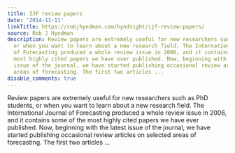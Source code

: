 ```yaml
---
title: IJF review papers
date: '2014-11-11'
linkTitle: https://robjhyndman.com/hyndsight/ijf-review-papers/
source: Rob J Hyndman
description: Review papers are extremely useful for new researchers such as PhD students,
  or when you want to learn about a new research field. The International Journal
  of Forecasting produced a whole review issue in 2006, and it contains some of the
  most highly cited papers we have ever published. Now, beginning with the latest
  issue of the journal, we have started publishing occasional review articles on selected
  areas of forecasting. The first two articles ...
disable_comments: true
---
```

Review papers are extremely useful for new researchers such as PhD students, or when you want to learn about a new research field. The International Journal of Forecasting produced a whole review issue in 2006, and it contains some of the most highly cited papers we have ever published. Now, beginning with the latest issue of the journal, we have started publishing occasional review articles on selected areas of forecasting. The first two articles ...